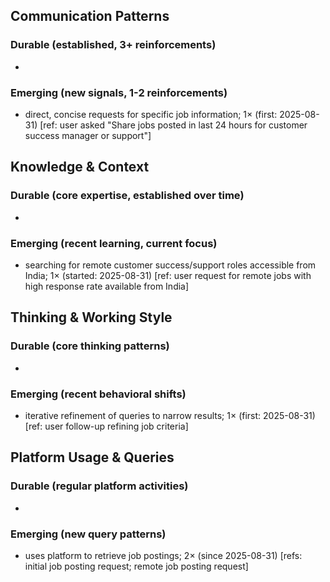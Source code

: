 ## Communication Patterns
### Durable (established, 3+ reinforcements)
- 
### Emerging (new signals, 1-2 reinforcements)
- direct, concise requests for specific job information; 1× (first: 2025-08-31) [ref: user asked "Share jobs posted in last 24 hours for customer success manager or support"]

## Knowledge & Context
### Durable (core expertise, established over time)
- 
### Emerging (recent learning, current focus)
- searching for remote customer success/support roles accessible from India; 1× (started: 2025-08-31) [ref: user request for remote jobs with high response rate available from India]

## Thinking & Working Style
### Durable (core thinking patterns)
- 
### Emerging (recent behavioral shifts)
- iterative refinement of queries to narrow results; 1× (first: 2025-08-31) [ref: user follow-up refining job criteria]

## Platform Usage & Queries
### Durable (regular platform activities)
- 
### Emerging (new query patterns)
- uses platform to retrieve job postings; 2× (since 2025-08-31) [refs: initial job posting request; remote job posting request]